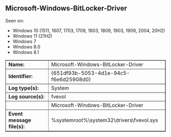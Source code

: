 ## Microsoft-Windows-BitLocker-Driver

Seen on:
* Windows 10 (1511, 1607, 1703, 1709, 1803, 1809, 1903, 1909, 2004, 20H2)
* Windows 11 (21H2)
* Windows 7
* Windows 8.0
* Windows 8.1

<table border="1" class="docutils">
  <tbody>
    <tr>
      <td><b>Name:</b></td>
      <td>Microsoft-Windows-BitLocker-Driver</td>
    </tr>
    <tr>
      <td><b>Identifier:</b></td>
      <td>{651df93b-5053-4d1e-94c5-f6e6d25908d0}</td>
    </tr>
    <tr>
      <td><b>Log type(s):</b></td>
      <td>System</td>
    </tr>
    <tr>
      <td><b>Log source(s):</b></td>
      <td>fvevol</td>
    </tr>
    <tr>
      <td>&nbsp;</td>
      <td>Microsoft-Windows-BitLocker-Driver</td>
    </tr>
    <tr>
      <td><b>Event message file(s):</b></td>
      <td>%systemroot%\system32\drivers\fvevol.sys</td>
    </tr>
  </tbody>
</table>

&nbsp;

